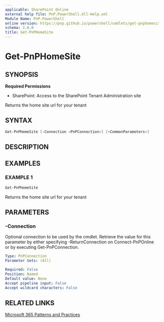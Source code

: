 ```yaml
---
applicable: SharePoint Online
external help file: PnP.PowerShell.dll-Help.xml
Module Name: PnP.PowerShell
online version: https://pnp.github.io/powershell/cmdlets/get-pnphomesite
schema: 2.0.0
title: Get-PnPHomeSite
---
```


# Get-PnPHomeSite

## SYNOPSIS

**Required Permissions**

* SharePoint: Access to the SharePoint Tenant Administration site

Returns the home site url for your tenant

## SYNTAX

```powershell
Get-PnPHomeSite [-Connection <PnPConnection>] [<CommonParameters>]
```

## DESCRIPTION

## EXAMPLES

### EXAMPLE 1
```powershell
Get-PnPHomeSite
```

Returns the home site url for your tenant

## PARAMETERS

### -Connection
Optional connection to be used by the cmdlet. Retrieve the value for this parameter by either specifying -ReturnConnection on Connect-PnPOnline or by executing Get-PnPConnection.

```yaml
Type: PnPConnection
Parameter Sets: (All)

Required: False
Position: Named
Default value: None
Accept pipeline input: False
Accept wildcard characters: False
```

## RELATED LINKS

[Microsoft 365 Patterns and Practices](https://aka.ms/m365pnp)